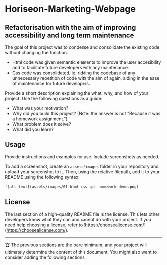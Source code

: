# Horiseon-Marketing-Webpage

## Refactorisation with the aim of improving accessibility and long term maintenance

The goal of this project was  to condense and consolidate the existing code without changing the function.

- Html code was given semantic elements to improve the user accesibility and to facilitate future developers with any maintenance. 
- Css code was consolidated, ie. ridding the codebase of any unnecessary repetition of code with the aim of again, aiding in the ease of maintenance for future developers.

Provide a short description explaining the what, why, and how of your project. Use the following questions as a guide:

- What was your motivation?
- Why did you build this project? (Note: the answer is not "Because it was a homework assignment.")
- What problem does it solve?
- What did you learn?


## Usage

Provide instructions and examples for use. Include screenshots as needed.

To add a screenshot, create an `assets/images` folder in your repository and upload your screenshot to it. Then, using the relative filepath, add it to your README using the following syntax:

    ![alt text](assets/images/01-html-css-git-homework-demo.png)


## License

The last section of a high-quality README file is the license. This lets other developers know what they can and cannot do with your project. If you need help choosing a license, refer to [https://choosealicense.com/](https://choosealicense.com/).

---

🏆 The previous sections are the bare minimum, and your project will ultimately determine the content of this document. You might also want to consider adding the following sections.
